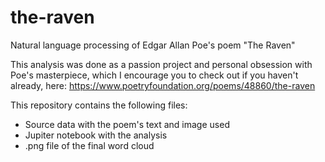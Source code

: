 # the-raven

Natural language processing of Edgar Allan Poe's poem "The Raven"

This analysis was done as a passion project and personal obsession with Poe's masterpiece, which I encourage you to check out if you haven't already, here: https://www.poetryfoundation.org/poems/48860/the-raven

This repository contains the following files:
  - Source data with the poem's text and image used
  - Jupiter notebook with the analysis
  - .png file of the final word cloud
